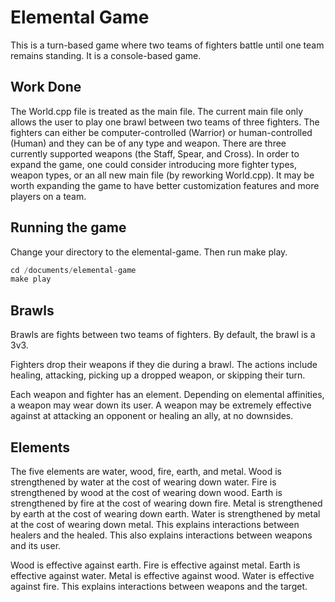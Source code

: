 # Elemental Game

This is a turn-based game where two teams of fighters battle until one team remains standing.
It is a console-based game.

## Work Done

The World.cpp file is treated as the main file. The current main file 
only allows the user to play one brawl between 
two teams of three fighters.
The fighters can either be computer-controlled (Warrior) or human-controlled (Human) 
and they can be of any type and weapon.
There are three currently supported weapons (the Staff, Spear, and Cross). 
In order to expand the game, one could consider 
introducing more fighter types, weapon types, or an all 
new main file (by reworking World.cpp). 
It may be worth expanding the game to have better customization 
features and more players on a team.

## Running the game

Change your directory to the elemental-game. Then run make play.

```c++
cd /documents/elemental-game
make play
```

## Brawls

Brawls are fights between two teams of fighters.
By default, the brawl is a 3v3.

Fighters drop their weapons if they die during a brawl.
The actions include healing, attacking, picking up a dropped weapon, or skipping their turn.

Each weapon and fighter has an element.
Depending on elemental affinities, a weapon may wear down its user.
A weapon may be extremely effective against at attacking an opponent or healing an ally, at no downsides.

## Elements

The five elements are water, wood, fire, earth, and metal.
Wood is strengthened by water at the cost of wearing down water.
Fire is strengthened by wood at the cost of wearing down wood.
Earth is strengthened by fire at the cost of wearing down fire.
Metal is strengthened by earth at the cost of wearing down earth.
Water is strengthened by metal at the cost of wearing down metal.
This explains interactions between healers and the healed.
This also explains interactions between weapons and its user.

Wood is effective against earth.
Fire is effective against metal.
Earth is effective against water.
Metal is effective against wood.
Water is effective against fire.
This explains interactions between weapons and the target.

